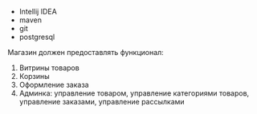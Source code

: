 - Intellij IDEA
- maven
- git
- postgresql


Магазин должен предоставлять функционал:
1) Витрины товаров
2) Корзины
3) Оформление заказа
5) Админка: управление товаром,  управление категориями товаров, управление заказами, управление рассылками
